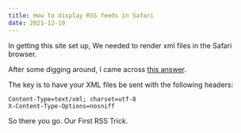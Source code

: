 ```yaml
---
title: How to display RSS feeds in Safari
date: 2021-12-10
---
```

In getting this site set up, We needed to render xml files in the Safari browser.

After some digging around, I came across [this answer](https://stackoverflow.com/a/49874683).

The key is to have your XML files be sent with the following headers:
```
Content-Type=text/xml; charset=utf-8
X-Content-Type-Options=nosniff
```

So there you go. Our First RSS Trick.

